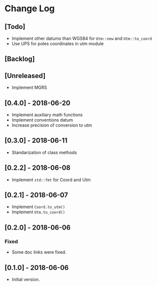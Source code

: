 # Change Log

## [Todo]

* Implement other datums than WGS84 for `Utm::new` and `Utm::to_coord`
* Use UPS for poles coordinates in utm module

## [Backlog]

## [Unreleased]

* Implement MGRS

## [0.4.0] - 2018-06-20

* Implement auxiliary math functions
* Implement conventions datum
* Increase precision of conversion to utm

## [0.3.0] - 2018-06-11

* Standarization of class methods

## [0.2.2] - 2018-06-08

* Implement `std::fmt` for Coord and Utm

## [0.2.1] - 2018-06-07

* Implement `Coord.to_utm()`
* Implement `Utm.to_coord()`

## [0.2.0] - 2018-06-06

### Fixed

* Some doc links were fixed.

## [0.1.0] - 2018-06-06

* Initial version.

